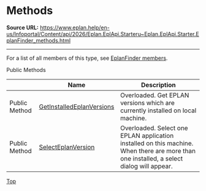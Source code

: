 # Methods

**Source URL:** https://www.eplan.help/en-us/Infoportal/Content/api/2026/Eplan.EplApi.Starteru~Eplan.EplApi.Starter.EplanFinder_methods.html

---

For a list of all members of this type, see [EplanFinder members](Eplan.EplApi.Starteru~Eplan.EplApi.Starter.EplanFinder_members.html).

Public Methods

|  | Name | Description |
| --- | --- | --- |
| Public Method | [GetInstalledEplanVersions](Eplan.EplApi.Starteru~Eplan.EplApi.Starter.EplanFinder~GetInstalledEplanVersions.html) | Overloaded. Get EPLAN versions which are currently installed on local machine. |
| Public Method | [SelectEplanVersion](Eplan.EplApi.Starteru~Eplan.EplApi.Starter.EplanFinder~SelectEplanVersion.html) | Overloaded. Select one EPLAN application installed on this machine. When there are more than one installed, a select dialog will appear. |

[Top](#top)
